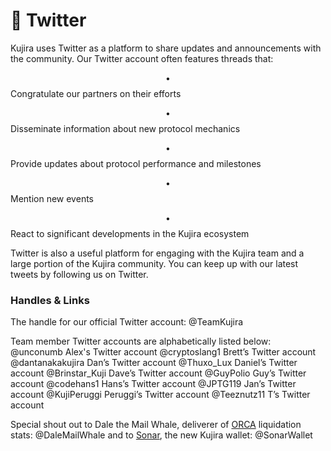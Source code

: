 # 🐥 Twitter

Kujira uses Twitter as a platform to share updates and announcements with the community. Our Twitter account often features threads that:

$$\bullet$$ Congratulate our partners on their efforts

$$\bullet$$ Disseminate information about new protocol mechanics

$$\bullet$$ Provide updates about protocol performance and milestones&#x20;

$$\bullet$$ Mention new events&#x20;

$$\bullet$$ React to significant developments in the Kujira ecosystem

Twitter is also a useful platform for engaging with the Kujira team and a large portion of the Kujira community. You can keep up with our latest tweets by following us on Twitter.

### Handles & Links

The handle for our official Twitter account: @TeamKujira

Team member Twitter accounts are alphabetically listed below:                                                                                                                                                           @unconumb Alex's Twitter account                                                                                           @cryptoslang1 Brett’s Twitter account                                                                                                     @dantanakakujira Dan’s Twitter account                                                                                                                                                                                                         @Thuxo\_Lux Daniel’s Twitter account                                                                                                                                                                                                         @Brinstar\_Kuji Dave’s Twitter account                                                                                                                                                                                                         @GuyPolio Guy’s Twitter account                                                                                                                                                                                                         @codehans1 Hans’s Twitter account                                                                                                                                                                                                         @JPTG119 Jan’s Twitter account                                                                                                                                                                                                         @KujiPeruggi Peruggi’s Twitter account                                                                                                                                                       @Teeznutz11 T’s Twitter account

Special shout out to Dale the Mail Whale, deliverer of [ORCA](../../dapps-and-infrastructure/orca.md) liquidation stats: @DaleMailWhale       and to [Sonar](../../dapps-and-infrastructure/kujira-wallet.md), the new Kujira wallet: @SonarWallet
